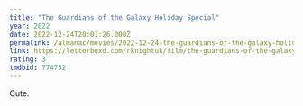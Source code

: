 ```yaml
---
title: "The Guardians of the Galaxy Holiday Special"
year: 2022
date: 2022-12-24T20:01:26.000Z
permalink: /almanac/movies/2022-12-24-the-guardians-of-the-galaxy-holiday-special/index.html
link: https://letterboxd.com/rknightuk/film/the-guardians-of-the-galaxy-holiday-special/
rating: 3
tmdbid: 774752
---
```


Cute.